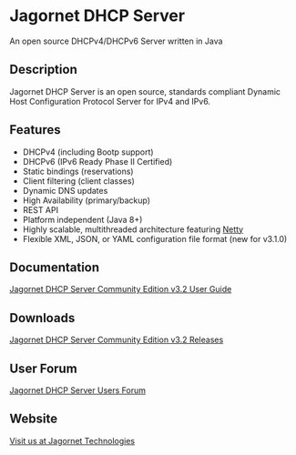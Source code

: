 # Jagornet DHCP Server
An open source DHCPv4/DHCPv6 Server written in Java

## Description
Jagornet DHCP Server is an open source, standards compliant Dynamic Host Configuration Protocol Server for IPv4 and IPv6.

## Features
* DHCPv4 (including Bootp support)
* DHCPv6 (IPv6 Ready Phase II Certified)
* Static bindings (reservations)
* Client filtering (client classes)
* Dynamic DNS updates
* High Availability (primary/backup)
* REST API
* Platform independent (Java 8+)
* Highly scalable, multithreaded architecture featuring [Netty](http://netty.io)
* Flexible XML, JSON, or YAML configuration file format (new for v3.1.0)

## Documentation
[Jagornet DHCP Server Community Edition v3.2 User Guide](https://www.jagornet.com/documentation)

## Downloads
[Jagornet DHCP Server Community Edition v3.2 Releases](https://github.com/jagornet/dhcp/releases)

## User Forum
[Jagornet DHCP Server Users Forum](https://groups.google.com/forum/#!forum/jagornet-dhcpv6-users)

## Website
[Visit us at Jagornet Technologies](http://www.jagornet.com)
